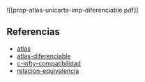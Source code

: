 ![[prop-atlas-unicarta-imp-diferenciable.pdf]]

## Referencias
- [atlas](./atlas.md)
- [atlas-diferenciable](./atlas-diferenciable.md)
- [c-infty-compatibilidad](./c-infty-compatibilidad.md)
- [relacion-equivalencia](./relacion-equivalencia.md)
